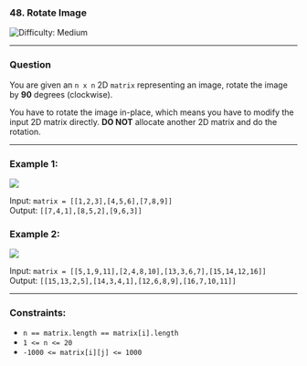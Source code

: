 ### 48. Rotate Image
<img src='https://img.shields.io/badge/Difficulty-Medium-yellow' alt='Difficulty: Medium' />

---

### Question

You are given an `n x n` 2D `matrix` representing an image, rotate the image by **90** degrees (clockwise).

You have to rotate the image in-place, which means you have to modify the input 2D matrix directly. **DO NOT** allocate another 2D matrix and do the rotation.

---

### Example 1:
<img src = 'https://assets.leetcode.com/uploads/2020/08/28/mat1.jpg'/>

Input: `matrix = [[1,2,3],[4,5,6],[7,8,9]]` <br />
Output: `[[7,4,1],[8,5,2],[9,6,3]]` <br />

### Example 2:
<img src='https://assets.leetcode.com/uploads/2020/08/28/mat2.jpg'/>

Input: `matrix = [[5,1,9,11],[2,4,8,10],[13,3,6,7],[15,14,12,16]]`<br />
Output: `[[15,13,2,5],[14,3,4,1],[12,6,8,9],[16,7,10,11]]`<br />

---

### Constraints:

- `n == matrix.length == matrix[i].length`<br />
- `1 <= n <= 20`<br />
- `-1000 <= matrix[i][j] <= 1000 `<br />